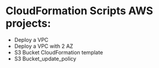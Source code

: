 # CloudFormation Scripts AWS projects:

- Deploy a VPC
- Deploy a VPC with 2 AZ
- S3 Bucket CloudFormation template
- S3 Bucket_update_policy

